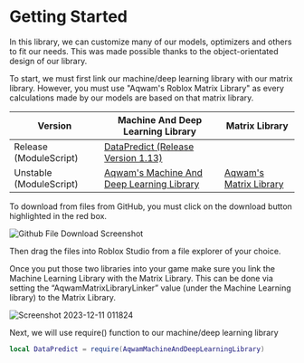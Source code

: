 # Getting Started

In this library, we can customize many of our models, optimizers and others to fit our needs. This was made possible thanks to the object-orientated design of our library.

To start, we must first link our machine/deep learning library with our matrix library. However, you must use "Aqwam's Roblox Matrix Library" as every calculations made by our models are based on that matrix library.

| Version                     | Machine And Deep Learning Library                                                                                                                                       | Matrix Library                                                                                                     |
|-----------------------------|-------------------------------------------------------------------------------------------------------------------------------------------------------------------------|--------------------------------------------------------------------------------------------------------------------|
| Release (ModuleScript)      | [DataPredict (Release Version 1.13)](https://github.com/AqwamCreates/DataPredict/blob/main/module_scripts/DataPredict%20%20-%20Release%20Version%201.13.rbxm)           |                                                                                                                    |
| Unstable (ModuleScript)     | [Aqwam's Machine And Deep Learning Library](https://github.com/AqwamCreates/DataPredict/blob/main/module_scripts/AqwamMachineAndDeepLearningLibrary.rbxm)               | [Aqwam's Matrix Library](https://github.com/AqwamCreates/MatrixL/blob/main/module_scripts/AqwamMatrixLibrary.rbxm) |

To download from files from GitHub, you must click on the download button highlighted in the red box.

![Github File Download Screenshot](https://github.com/AqwamCreates/DataPredict/assets/67371914/190fd198-a039-46ff-8a08-55d069f92065)

Then drag the files into Roblox Studio from a file explorer of your choice.

Once you put those two libraries into your game make sure you link the Machine Learning Library with the Matrix Library. This can be done via setting the “AqwamMatrixLibraryLinker” value (under the Machine Learning library) to the Matrix Library.

![Screenshot 2023-12-11 011824](https://github.com/AqwamCreates/DataPredict/assets/67371914/f8dee5ef-edb0-455f-bf4a-5160ccbc35ef)

Next, we will use require() function to our machine/deep learning library

```lua
local DataPredict = require(AqwamMachineAndDeepLearningLibrary) 
```
